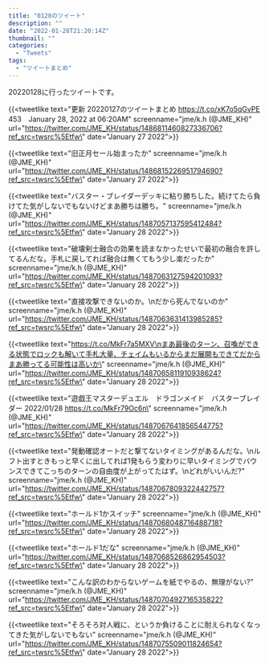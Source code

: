 ```yaml
---
title: "0128のツイート"
description: ""
date: "2022-01-28T21:20:14Z"
thumbnail: ""
categories:
  - "Tweets"
tags:
  - "ツイートまとめ"
---
```

20220128に行ったツイートです。
<!--more-->
{{<tweetlike text=\"更新 20220127のツイートまとめ https://t.co/xK7o5qGvPE 453　January 28, 2022 at 06:20AM\" screenname=\"jme/k.h (@JME_KH)\" url=\"https://twitter.com/JME_KH/status/1486811460827336706?ref_src=twsrc%5Etfw\" date=\"January 27 2022\">}}

{{<tweetlike text=\"旧正月セール始まったか\" screenname=\"jme/k.h (@JME_KH)\" url=\"https://twitter.com/JME_KH/status/1486815226951794690?ref_src=twsrc%5Etfw\" date=\"January 27 2022\">}}

{{<tweetlike text=\"バスター・ブレイダーデッキに粘り勝ちした。続けてたら負けてた気がしないでもないけどまあ勝ちは勝ち。\" screenname=\"jme/k.h (@JME_KH)\" url=\"https://twitter.com/JME_KH/status/1487057137595412484?ref_src=twsrc%5Etfw\" date=\"January 28 2022\">}}

{{<tweetlike text=\"破壊剣士融合の効果を読まなかったせいで最初の融合を許してるんだな。手札に戻してれば融合は無くてもう少し楽だったか\" screenname=\"jme/k.h (@JME_KH)\" url=\"https://twitter.com/JME_KH/status/1487063127594201093?ref_src=twsrc%5Etfw\" date=\"January 28 2022\">}}

{{<tweetlike text=\"直接攻撃できないのか。\nだから死んでないのか\" screenname=\"jme/k.h (@JME_KH)\" url=\"https://twitter.com/JME_KH/status/1487063631413985285?ref_src=twsrc%5Etfw\" date=\"January 28 2022\">}}

{{<tweetlike text=\"https://t.co/MkFr7a5MXV\nまあ最後のターン、召喚ができる状態でロックも解いて手札大量、チェイムもいるからまだ展開もできてだからまあ勝ってる可能性は高いか\" screenname=\"jme/k.h (@JME_KH)\" url=\"https://twitter.com/JME_KH/status/1487065811910938624?ref_src=twsrc%5Etfw\" date=\"January 28 2022\">}}

{{<tweetlike text=\"遊戯王マスターデュエル　ドラゴンメイド　バスターブレイダー 2022/01/28 https://t.co/MkFr79Oc6n\" screenname=\"jme/k.h (@JME_KH)\" url=\"https://twitter.com/JME_KH/status/1487067641856544775?ref_src=twsrc%5Etfw\" date=\"January 28 2022\">}}

{{<tweetlike text=\"発動確認オートだと撃てないタイミングがあるんだな。\nルフト出すときもっと早くに出してれば1発もらう変わりに早いタイミングでバウンスできてこっちのターンの自由度が上がってたはず。\nどれがいいんだ?\" screenname=\"jme/k.h (@JME_KH)\" url=\"https://twitter.com/JME_KH/status/1487067809322442757?ref_src=twsrc%5Etfw\" date=\"January 28 2022\">}}

{{<tweetlike text=\"ホールド1かスイッチ\" screenname=\"jme/k.h (@JME_KH)\" url=\"https://twitter.com/JME_KH/status/1487068048716488718?ref_src=twsrc%5Etfw\" date=\"January 28 2022\">}}

{{<tweetlike text=\"ホールド1だな\" screenname=\"jme/k.h (@JME_KH)\" url=\"https://twitter.com/JME_KH/status/1487068526862954503?ref_src=twsrc%5Etfw\" date=\"January 28 2022\">}}

{{<tweetlike text=\"こんな訳のわからないゲームを紙でやるの、無理がない?\" screenname=\"jme/k.h (@JME_KH)\" url=\"https://twitter.com/JME_KH/status/1487070492716535822?ref_src=twsrc%5Etfw\" date=\"January 28 2022\">}}

{{<tweetlike text=\"そろそろ対人戦に、というか負けることに耐えられなくなってきた気がしないでもない\" screenname=\"jme/k.h (@JME_KH)\" url=\"https://twitter.com/JME_KH/status/1487075509011824654?ref_src=twsrc%5Etfw\" date=\"January 28 2022\">}}

